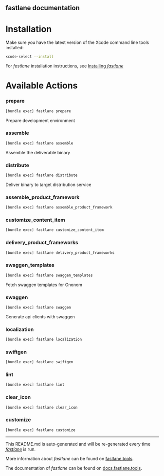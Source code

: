 fastlane documentation
----

# Installation

Make sure you have the latest version of the Xcode command line tools installed:

```sh
xcode-select --install
```

For _fastlane_ installation instructions, see [Installing _fastlane_](https://docs.fastlane.tools/#installing-fastlane)

# Available Actions

### prepare

```sh
[bundle exec] fastlane prepare
```

Prepare development environment

### assemble

```sh
[bundle exec] fastlane assemble
```

Assemble the deliverable binary

### distribute

```sh
[bundle exec] fastlane distribute
```

Deliver binary to target distribution service

### assemble_product_framework

```sh
[bundle exec] fastlane assemble_product_framework
```



### customize_content_item

```sh
[bundle exec] fastlane customize_content_item
```



### delivery_product_frameworks

```sh
[bundle exec] fastlane delivery_product_frameworks
```



### swaggen_templates

```sh
[bundle exec] fastlane swaggen_templates
```

Fetch swaggen templates for Gnonom

### swaggen

```sh
[bundle exec] fastlane swaggen
```

Generate api clients with swaggen

### localization

```sh
[bundle exec] fastlane localization
```



### swiftgen

```sh
[bundle exec] fastlane swiftgen
```



### lint

```sh
[bundle exec] fastlane lint
```



### clear_icon

```sh
[bundle exec] fastlane clear_icon
```



### customize

```sh
[bundle exec] fastlane customize
```



----

This README.md is auto-generated and will be re-generated every time [_fastlane_](https://fastlane.tools) is run.

More information about _fastlane_ can be found on [fastlane.tools](https://fastlane.tools).

The documentation of _fastlane_ can be found on [docs.fastlane.tools](https://docs.fastlane.tools).
